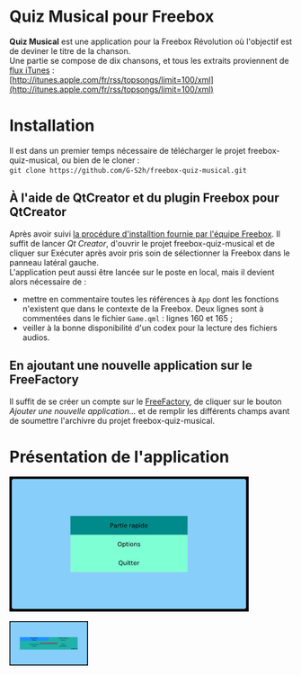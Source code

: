 # Quiz Musical pour Freebox
**Quiz Musical** est une application pour la Freebox Révolution où l'objectif est de deviner le titre de la chanson.<br />
Une partie se compose de dix chansons, et tous les extraits proviennent de [flux iTunes](https://rss.itunes.apple.com/fr-fr) : <br />
[http://itunes.apple.com/fr/rss/topsongs/limit=100/xml](http://itunes.apple.com/fr/rss/topsongs/limit=100/xml)

# Installation
Il est dans un premier temps nécessaire de télécharger le projet freebox-quiz-musical, ou bien de le cloner : <br />
`git clone https://github.com/G-S2h/freebox-quiz-musical.git`

## À l'aide de QtCreator et du plugin Freebox pour QtCreator
Après avoir suivi [la procédure d'installtion fournie par l'équipe Freebox](https://dev.freebox.fr/sdk/player.html). Il suffit de lancer _Qt Creator_, d'ouvrir le projet freebox-quiz-musical et de cliquer sur Exécuter après avoir pris soin de sélectionner la Freebox dans le panneau latéral gauche.<br />
L'application peut aussi être lancée sur le poste en local, mais il devient alors nécessaire de : 
- mettre en commentaire toutes les références à `App` dont les fonctions n'existent que dans le contexte de la Freebox. Deux lignes sont à commentées dans le fichier `Game.qml` : lignes 160 et 165 ;
- veiller à la bonne disponibilité d'un codex pour la lecture des fichiers audios.

## En ajoutant une nouvelle application sur le FreeFactory
Il suffit de se créer un compte sur le [FreeFactory](https://factory.free.fr/extranet/login.pl), de cliquer sur le bouton _Ajouter une nouvelle application..._ et de remplir les différents champs avant de soumettre l'archivre du projet freebox-quiz-musical.

# Présentation de l'application

![Menu](QuizmusicalAssets/mini_screenshot1.jpg)

<img src="QuizmusicalAssets/screenshot1.jpg" style="width:140px;" />

